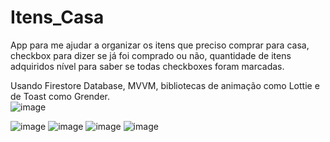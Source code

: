 # Itens_Casa
App para me ajudar a organizar os itens que preciso comprar para casa, checkbox para dizer se já foi comprado ou não, quantidade de itens adquiridos nível para saber se todas checkboxes foram marcadas.

Usando Firestore Database, MVVM, bibliotecas de animação como Lottie e de Toast como Grender.
<br>
![image](https://github.com/IgorSouza4489/Itens_Casa/assets/63150786/cd7867d8-e2b2-4148-835e-7b7e7dc0a1a0)

![image](https://github.com/IgorSouza4489/Itens_Casa/assets/63150786/e47b77f4-d5bb-4eb3-9fed-28518dbc7c13)
![image](https://github.com/IgorSouza4489/Itens_Casa/assets/63150786/744d67fd-1c34-4869-baf6-7a4c845c8466)
![image](https://github.com/IgorSouza4489/Itens_Casa/assets/63150786/ff6b1c5c-21fc-43da-b988-de57c210395d)
![image](https://github.com/IgorSouza4489/Itens_Casa/assets/63150786/4ad4dd92-3faa-4066-9c30-6649efffacab)

